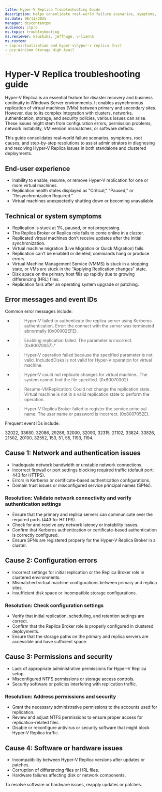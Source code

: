 ```yaml
---
title: Hyper-V Replica Troubleshooting Guide
description: Helps consolidate real-world failure scenarios, symptoms, root causes, and step-by-step resolutions to assist administrators in diagnosing and resolving Hyper-V Replica issues in both standalone and clustered deployments.
ms.date: 08/11/2025
manager: dcscontentpm
audience: itpro
ms.topic: troubleshooting
ms.reviewer: kaushika, jeffhuge, v-lianna
ms.custom:
- sap:virtualization and hyper-v\hyper-v replica (hvr)
- pcy:WinComm Storage High Avail
---
```

# Hyper-V Replica troubleshooting guide

Hyper-V Replica is an essential feature for disaster recovery and business continuity in Windows Server environments. It enables asynchronous replication of virtual machines (VMs) between primary and secondary sites. However, due to its complex integration with clusters, networks, authentication, storage, and security policies, various issues can arise. These issues might stem from configuration errors, permission problems, network instability, VM version mismatches, or software defects.

This guide consolidates real-world failure scenarios, symptoms, root causes, and step-by-step resolutions to assist administrators in diagnosing and resolving Hyper-V Replica issues in both standalone and clustered deployments.

## End-user experience

- Inability to enable, resume, or remove Hyper-V replication for one or more virtual machines.
- Replication health states displayed as "Critical," "Paused," or "Resynchronization Required."
- Virtual machines unexpectedly shutting down or becoming unavailable.

## Technical or system symptoms

- Replication is stuck at 1%, paused, or not progressing.
- The Replica Broker or Replica role fails to come online in a cluster.
- Replicated virtual machines don't receive updates after the initial synchronization.
- Virtual machine migration (Live Migration or Quick Migration) fails.
- Replication can't be enabled or deleted; commands hang or produce errors.
- Virtual Machine Management Service (VMMS) is stuck in a stopping state, or VMs are stuck in the "Applying Replication changes" state.
- Disk space on the primary host fills up rapidly due to growing differencing (HRL) files.
- Replication fails after an operating system upgrade or patching.

## Error messages and event IDs

Common error messages include:

- > Hyper-V failed to authenticate the replica server using Kerberos authentication. Error: the connect with the server was terminated abnormally (0x00002EFE).
- > Enabling replication failed. The parameter is incorrect. (0x80070057)."
- > Hyper-V operation failed because the specified parameter is not valid. IncludedDisks is not valid for Hyper-V operation for virtual machine.
- > Hyper-V could not replicate changes for virtual machine…The system cannot find the file specified. (0x80070002).
- > Resume-VMReplication: Could not change the replication state. Virtual machine is not in a valid replication state to perform the operation.
- > Hyper-V Replica Broker failed to register the service principal name: The user name or password is incorrect. (0x8007052E).

Frequent event IDs include:

32022, 33680, 32086, 29286, 32000, 32090, 32315, 21102, 33824, 33826, 21502, 20100, 32552, 153, 51, 55, 1193, 1194.

## Cause 1: Network and authentication issues

- Inadequate network bandwidth or unstable network connections.
- Incorrect firewall or port settings blocking required traffic (default port: 443 for HTTPS).
- Errors in Kerberos or certificate-based authentication configurations.
- Domain trust issues or misconfigured service principal names (SPNs).

### Resolution: Validate network connectivity and verify authentication settings

- Ensure that the primary and replica servers can communicate over the required ports (443 for HTTPS).
- Check for and resolve any network latency or instability issues.
- Confirm that Kerberos authentication or certificate-based authentication is correctly configured.
- Ensure SPNs are registered properly for the Hyper-V Replica Broker in a cluster.

## Cause 2: Configuration errors

- Incorrect settings for initial replication or the Replica Broker role in clustered environments.
- Mismatched virtual machine configurations between primary and replica sites.
- Insufficient disk space or incompatible storage configurations.

### Resolution: Check configuration settings

- Verify that initial replication, scheduling, and retention settings are correct.
- Confirm that the Replica Broker role is properly configured in clustered deployments.
- Ensure that the storage paths on the primary and replica servers are accessible and have sufficient space.

## Cause 3: Permissions and security

- Lack of appropriate administrative permissions for Hyper-V Replica setup.
- Misconfigured NTFS permissions or storage access controls.
- Security software or policies interfering with replication traffic.

### Resolution: Address permissions and security

- Grant the necessary administrative permissions to the accounts used for replication.
- Review and adjust NTFS permissions to ensure proper access for replication-related files.
- Disable or reconfigure antivirus or security software that might block Hyper-V Replica traffic.

## Cause 4: Software or hardware issues

- Incompatibility between Hyper-V Replica versions after updates or patches.
- Corruption of differencing files or HRL files.
- Hardware failures affecting disk or network components.

To resolve software or hardware issues, reapply updates or patches.
